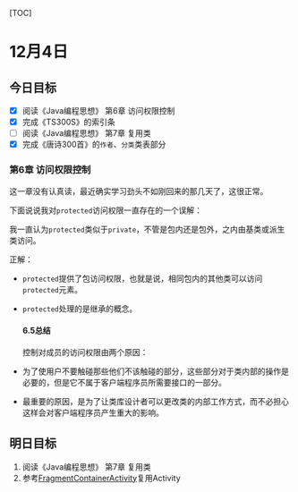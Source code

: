 [TOC]

# 12月4日

## 今日目标

- [x] 阅读《Java编程思想》 第6章 访问权限控制
- [x] 完成《TS300S》的索引条
- [ ] 阅读《Java编程思想》 第7章 复用类
- [x] 完成《唐诗300首》的`作者`、`分类`类表部分

### 第6章 访问权限控制

这一章没有认真读，最近确实学习劲头不如刚回来的那几天了，这很正常。

下面说说我对`protected`访问权限一直存在的一个误解：

我一直认为`protected`类似于`private`，不管是包内还是包外，之内由基类或派生类访问。

正解：

- `protected`提供了包访问权限，也就是说，相同包内的其他类可以访问`protected`元素。
  
- `protected`处理的是继承的概念。
  
  #### 6.5总结
  
  控制对成员的访问权限由两个原因：
  
- 为了使用户不要触碰那些他们不该触碰的部分，这些部分对于类内部的操作是必要的，但是它不属于客户端程序员所需要接口的一部分。
  
- 最重要的原因，是为了让类库设计者可以更改类的内部工作方式，而不必担心这样会对客户端程序员产生重大的影响。



## 明日目标

1. 阅读《Java编程思想》 第7章 复用类
2. 参考[FragmentContainerActivity][1]复用Activity



[1]: https://github.com/wangdan/AisenWeiBo/blob/master/library/src/main/java/org/aisen/android/component/container/FragmentContainerActivity.java


